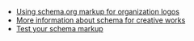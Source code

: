 - [Using schema.org markup for organization logos](https://webmasters.googleblog.com/2013/05/using-schemaorg-markup-for-organization.html)
- [More information about schema for creative works](http://schema.org/Organization)
- [Test your schema markup](https://search.google.com/structured-data/testing-tool)
